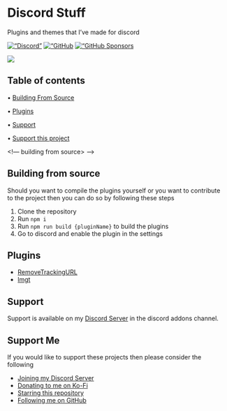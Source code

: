 Discord Stuff
=============

Plugins and themes that I’ve made for discord

[![“Discord”](“https://img.shields.io/discord/939479619587952640?logo=discord&style=for-the-badge”)](“https://discord.gg/2w5KSXjhGe”) [![“GitHub](“https://img.shields.io/github/followers/wotanut?logo=github&style=for-the-badge”)](“https://github.com/wotanut”) [![“GitHub Sponsors](“https://img.shields.io/github/sponsors/wotanut?style=for-the-badge”)](“)

<img src=“https://raw.githubusercontent.com/wotanut/wotanut/main/banner.gif”>

<div align=“center”>
    <h2>Table of contents</h2>
    <p>• <a href=“#building-from-source”> Building From Source </a></p>
    <p>• <a href=“#plugins”> Plugins </a></p>
    <p>• <a href=“#support”> Support</a></p>
    <p>• <a href=“#support-me”>Support this project</a></p>
</div>

<!— building from source> —>

## Building from source
Should you want to compile the plugins yourself or you want to contribute to the project then you can do so by following these steps
1. Clone the repository
2. Run `npm i`
3. Run `npm run build {pluginName}` to build the plugins
4. Go to discord and enable the plugin in the settings

## Plugins
- [RemoveTrackingURL](https://betterdiscord.app/plugin/removeTrackingURL)
- [lmgt](https://github.com/wotanut/BetterDiscordStuff/tree/main/plugins/lmgt)


## Support
Support is available on my [Discord Server](https://discord.gg/2w5KSXjhGe) in the discord addons channel.

## Support Me
If you would like to support these projects then please consider the following
- [Joining my Discord Server](https://discord.gg/2w5KSXjhGe)
- [Donating to me on Ko-Fi](https://ko-fi.com/wotanut)
- [Starring this repository](https://github.com/wotanut/discordstuff)
- [Following me on GitHub](https://github.com/wotanut)